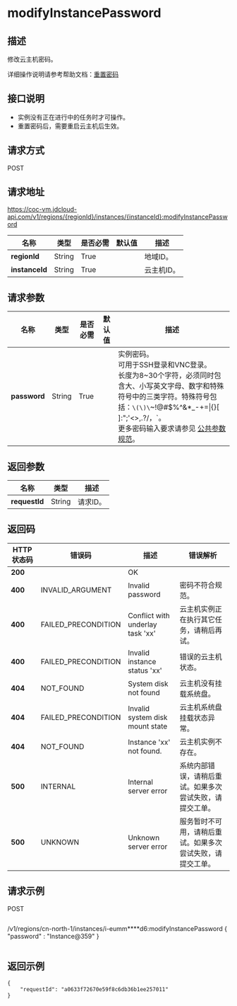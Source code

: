 # modifyInstancePassword


## 描述

修改云主机密码。

详细操作说明请参考帮助文档：[重置密码](https://docs.jdcloud.com/cn/virtual-machines/reset-password)

## 接口说明
- 实例没有正在进行中的任务时才可操作。
- 重置密码后，需要重启云主机后生效。


## 请求方式
POST

## 请求地址
https://coc-vm.jdcloud-api.com/v1/regions/{regionId}/instances/{instanceId}:modifyInstancePassword

|名称|类型|是否必需|默认值|描述|
|---|---|---|---|---|
|**regionId**|String|True| |地域ID。|
|**instanceId**|String|True| |云主机ID。|

## 请求参数
|名称|类型|是否必需|默认值|描述|
|---|---|---|---|---|
|**password**|String|True| |实例密码。<br>可用于SSH登录和VNC登录。<br>长度为8\~30个字符，必须同时包含大、小写英文字母、数字和特殊符号中的三类字符。特殊符号包括：`\(\)\`~!@#$%^&\*\_-+=\|{}\[ ]:";'<>,.?/，`。<br>更多密码输入要求请参见 [公共参数规范](https://docs.jdcloud.com/virtual-machines/api/general_parameters)。<br>|


## 返回参数
|名称|类型|描述|
|---|---|---|
|**requestId**|String|请求ID。|


## 返回码
|HTTP状态码|错误码|描述|错误解析|
|---|---|---|---|
|**200**||OK||
|**400**|INVALID_ARGUMENT|Invalid password|密码不符合规范。|
|**400**|FAILED_PRECONDITION|Conflict with underlay task 'xx'|云主机实例正在执行其它任务，请稍后再试。|
|**400**|FAILED_PRECONDITION|Invalid instance status 'xx'|错误的云主机状态。|
|**404**|NOT_FOUND|System disk not found|云主机没有挂载系统盘。|
|**404**|FAILED_PRECONDITION|Invalid system disk mount state|云主机系统盘挂载状态异常。|
|**404**|NOT_FOUND|Instance 'xx' not found.|云主机实例不存在。|
|**500**|INTERNAL|Internal server error|系统内部错误，请稍后重试。如果多次尝试失败，请提交工单。|
|**500**|UNKNOWN|Unknown server error|服务暂时不可用，请稍后重试。如果多次尝试失败，请提交工单。|

## 请求示例
POST
```
```
/v1/regions/cn-north-1/instances/i-eumm****d6:modifyInstancePassword
{
    "password" : "Instance@359"
}
```

```

## 返回示例
```
{
    "requestId": "a0633f72670e59f8c6db36b1ee257011"
}
```
